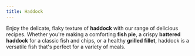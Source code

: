 ```yaml
---
title: Haddock
---
```


Enjoy the delicate, flaky texture of **haddock** with our range of delicious recipes. Whether you're making a comforting **fish pie**, a crispy **battered haddock** for a classic fish and chips, or a healthy **grilled fillet**, haddock is a versatile fish that's perfect for a variety of meals.
